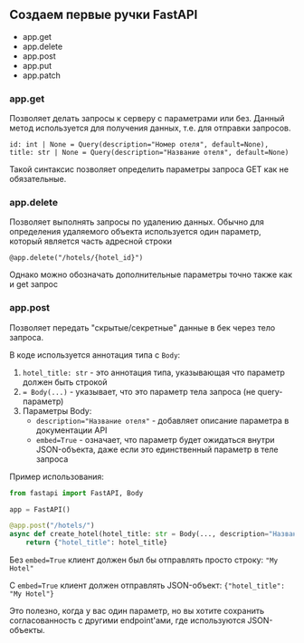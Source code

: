 ## Создаем первые ручки FastAPI
* app.get
* app.delete
* app.post
* app.put
* app.patch

### app.get
Позволяет делать запросы к серверу с параметрами или без.
Данный метод используется для получения данных, т.е. для отправки запросов.

    id: int | None = Query(description="Номер отеля", default=None),
    title: str | None = Query(description="Название отеля", default=None)

Такой синтаксис позволяет определить параметры запроса GET как не обязательные.

### app.delete
Позволяет выполнять запросы по удалению данных.
Обычно для определения удаляемого объекта используется один параметр, который является часть адресной строки

    @app.delete("/hotels/{hotel_id}")

Однако можно обозначать дополнительные параметры точно также как и get запрос

### app.post
Позволяет передать "скрытые/секретные" данные в бек через тело запроса.

В коде используется аннотация типа с `Body`:

1. `hotel_title: str` - это аннотация типа, указывающая что параметр должен быть строкой
2. `= Body(...)` - указывает, что это параметр тела запроса (не query-параметр)
3. Параметры Body:
   - `description="Название отеля"` - добавляет описание параметра в документации API
   - `embed=True` - означает, что параметр будет ожидаться внутри JSON-объекта, даже если это единственный параметр в теле запроса

Пример использования:
```python
from fastapi import FastAPI, Body

app = FastAPI()

@app.post("/hotels/")
async def create_hotel(hotel_title: str = Body(..., description="Название отеля", embed=True)):
    return {"hotel_title": hotel_title}
```

Без `embed=True` клиент должен был бы отправлять просто строку:
`"My Hotel"`

С `embed=True` клиент должен отправлять JSON-объект:
`{"hotel_title": "My Hotel"}`

Это полезно, когда у вас один параметр, но вы хотите сохранить согласованность с другими endpoint'ами, где используются JSON-объекты.